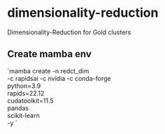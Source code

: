 # dimensionality-reduction
Dimensionality-Reduction for Gold clusters

## Create mamba env

´mamba create -n redct_dim \
  -c rapidsai -c nvidia -c conda-forge \
  python=3.9 \
  rapids=22.12 \
  cudatoolkit=11.5 \
  pandas \
  scikit-learn \
  -y
´
